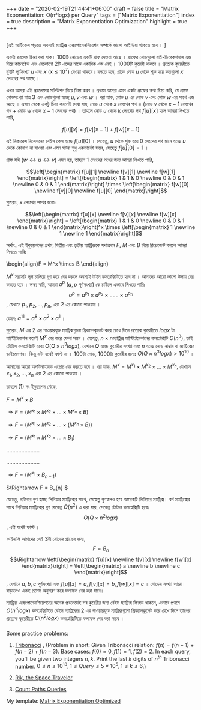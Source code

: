 +++
date = "2020-02-19T21:44:41+06:00"
draft = false
title = "Matrix Exponentiation: O(n²logx) per Query"
tags = ["Matrix Exponentiation"]
index = true
description = "Matrix Exponentiation Optimization"
highlight = true
+++

## 
[এই আর্টিকেল পড়তে অবশ্যই ম্যাট্রিক্স এক্সপোনেনশিয়েশন সম্পর্কে ভালো আইডিয়া থাকতে হবে । ]  

একটা প্রবলেম চিন্তা করা যাক। $100$টি নোডের একটি গ্রাফ দেওয়া আছে । গ্রাফের নোডগুলো বাই-ডিরেকশনাল এজ দিয়ে কানেক্টেড এবং যেকোনো $2$টি এজের মাঝে একাধিক এজ নেই । $1000$টি কুয়েরী থাকবে । প্রত্যেক কুয়েরীতে দুইটি পূর্ণসংখ্যা $u$ এবং $x$ ($x \leq 10^7$) দেওয়া থাকবে। বলতে হবে, গ্রাফে নোড $u$ থেকে শুরু হয়ে কতগুলো $x$ লেংথের পথ আছে ।  

এখন আমরা এই প্রবলেমের সলিউশন নিয়ে চিন্তা করব । প্রথমে আমরা এমন একটা গ্রাফের কথা চিন্তা করি, যে গ্রাফে নোডসংখ্যা মাত্র $3$ এবং নোডগুলো হচ্ছে $u, v$  এবং $w$ ।  ধরা যাক, নোড $u$ এর নোড $v$ এবং নোড $w$ এর সাথে এজ আছে । এখান থেকে একটু চিন্তা করলেই দেখা যায়, নোড $u$ থেকে $x$ লেংথের পথ = (নোড $v$ থেকে $x-1$ লেংথের পথ + নোড $w$ থেকে $x-1$ লেংথের পথ) । তাহলে নোড $u$ থেকে $k$ লেংথের পথ $f[u][x]$ হলে আমরা লিখতে পারি, 

$$f[u][x] = f[v][x-1] + f[w][x-1]$$

এই রিকারেন্স রিলেশনের বেইস কেস হচ্ছে $f[u][0]$ । যেহেতু, $u$ থেকে শুরু হয়ে $0$ লেংথের পথ মানে হচ্ছে $u$ থেকে কোথাও না যাওয়া এবং এমন ঘটনা শুধু একভাবেই সম্ভব, সেহেতু $f[u][0] = 1$ ।

গ্রাফ যদি $(w\leftrightarrow u\leftrightarrow v)$ এমন হয়, তাহলে $1$ লেংথের পথের জন্য আমরা লিখতে পারি,

$$\left[\begin{matrix}
  f[u][1] \newline
  f[v][1] \newline
  f[w][1]
\end{matrix}\right] = \left[\begin{matrix}
  1 & 1 & 0 \newline
  0 & 0 & 1 \newline
  0 & 0 & 1
\end{matrix}\right] \times \left[\begin{matrix}
  f[w][0] \newline
  f[v][0] \newline
  f[u][0]
\end{matrix}\right]$$

সুতরাং, $x$ লেংথের পথের জন্যঃ

$$\left[\begin{matrix}
  f[u][x] \newline
  f[v][x] \newline
  f[w][x]
\end{matrix}\right] = \left[\begin{matrix}
  1 & 1 & 0 \newline
  0 & 0 & 1 \newline
  0 & 0 & 1
\end{matrix}\right]^x \times \left[\begin{matrix}
  1 \newline
  1 \newline
  1
\end{matrix}\right]$$

অর্থাৎ, এই ইকুয়েশনের প্রথম, দ্বিতীয় এবং তৃতীয় ম্যাট্রিক্সকে যথাক্রমে $F$, $M$ এবং $B$ দিয়ে রিপ্রেজেন্ট করলে আমরা লিখতে পারিঃ

\begin{align}F = M^x \times B \end{align}

$M^x$ সরাসরি লুপ চালিয়ে গুণ করে বের করলে অবশ্যই টাইম কমপ্লেক্সিটিতে হবে না । আমাদের আরো ভালো উপায় বের করতে হবে ।  লক্ষ্য করি, আমরা $a^p$ ($a, p$ পূর্ণসংখ্যা) কে চাইলে এভাবে লিখতে পারিঃ  
$$ a^p = a^{p_1} \times a^{p_2} \times ...... \times a^{p_n} $$, যেখানে $p_1, p_2, ..., p_n$, এরা $2$ এর কোনো পাওয়ার ।

যেমনঃ $a^{11} = a^8\times a^2\times a^1$ ।

সুতরাং, $M$ এর $2$ এর পাওয়ারযুক্ত ম্যাট্রিক্সগুলো প্রিক্যালকুলেট করে রেখে দিলে প্রত্যেক কুয়েরীতে $logx$ টা মাল্টিপ্লিকেশন করেই $M^x$ বের করে ফেলা সম্ভব । যেহেতু, $n\times n$ম্যাট্রিক্স মাল্টিপ্লিকেশনের কমপ্লেক্সিটি $O(n^3)$, তাই টোটাল কমপ্লেক্সিটি হবেঃ $O(Q\times n^3logx)$, যেখানে $Q$ হচ্ছে কুয়েরীর সংখ্যা এবং $n$ হচ্ছে নোড নাম্বার বা ম্যাট্রিক্সের ডাইমেনশন। কিন্তু এটা যথেষ্ট ফাস্ট না । $100$টা নোড, $1000$টা কুয়েরীর জন্যঃ $O(Q \times n^3 logx) > 10^{10}$ ।  

আমাদের আরো অপটিমাইজড এপ্রোচ বের করতে হবে । ধরা যাক, $M^x = M^{x_1}\times M^{x_2} \times...\times  M^{x_n}$, যেখানে ${x_1}, {x_2},...,{x_n}$ এরা $2$ এর কোনো পাওয়ার । 

তাহলে $(1)$ নং ইকুয়েশন থেকে,

$F = M^x \times B$

$\Rightarrow F = (M^{x_1}\times M^{x_2}\times...\times M^{x_n}\times B)$

$\Rightarrow F = (M^{x_1}\times M^{x_2}\times...\times (M^{x_n}\times B))$ 

$\Rightarrow F = (M^{x_1}\times M^{x_2}\times...\times B_1)$

$......................$

$......................$

$\Rightarrow F = (M^{x_1}\times B_{n-1})$

$\Rightarrow F = B_{n} $

যেহেতু, প্রতিবার গুণ হচ্ছে লিনিয়ার ম্যাট্রিক্সের সাথে, সেহেতু গুণফলও হবে আরেকটি লিনিয়ার ম্যাট্রিক্স। বর্গ ম্যাট্রিক্সের সাথে লিনিয়ার ম্যাট্রিক্সের গুণ যেহেতু $O(n^2)$ এ করা যায়, সেহেতু টোটাল কমপ্লেক্সিটি হবেঃ
$$O(Q\times n^2logx)$$ , এটা যথেষ্ট ফাস্ট ।

ফাইনালি আমাদের সেই $3$টা নোডের গ্রাফের জন্য,
$$F = B_{n}$$
$$\Rightarrow \left[\begin{matrix}
  f[u][x] \newline
  f[v][x] \newline
  f[w][x] 
\end{matrix}\right] = \left[\begin{matrix}
  a \newline
  b \newline
  c
\end{matrix}\right]$$

, যেখানে $a,b,c$ পূর্ণসংখ্যা এবং $f[u][x] = a, f[v][x] = b, f[w][x] = c$ । নোডের সংখ্যা আরো বাড়ালেও একই প্রসেস অনুসরণ করে ফলাফল বের করা যাবে। 

ম্যাট্রিক্স এক্সপোনেনশিয়েশনের অনেক প্রবলেমেই সব কুয়েরীর জন্য বেইস ম্যাট্রিক্স ফিক্সড থাকলে, এভাবে প্রথমে $O(n^3logx)$ কমপ্লেক্সিটিতে বেইস ম্যাট্রিক্সের $2$ এর পাওয়ারযুক্ত ম্যাট্রিক্সগুলো প্রিক্যালকুলেট করে রেখে দিলে তারপর প্রত্যেক কুয়েরীতে $O(n^2logx)$ কমপ্লেক্সিটিতে ফলাফল বের করা সম্ভব । 

###  

Some practice problems:

1. [Tribonacci](https://algo.codemarshal.org/contests/gub-iupc-18/problems/E) , (Problem in short: Given Tribonacci relation: $f(n) = f(n-1)+f(n-2)+f(n-3)$. Base cases: $f(0)=0, f(1)=1, f(2)=2$. In each query, you'll be given two integers $n, k$. Print the last $k$ digits of $n^{th}$ Tribonacci number. $0\leq n\leq 10^{18}, 1\leq Query\leq 5\times10^5, 1\leq k\leq 6$.)

2. [Rik, the Space Traveler](https://toph.co/p/rik-the-space-traveller)

3. [Count Paths Queries](https://codeforces.com/gym/102644/problem/I)

My template: [Matrix Exponentiation Optimized](https://github.com/Shefin-CSE16/Competitive-Programming/blob/master/Templates/Matrix%20Expo%20Optimized)

